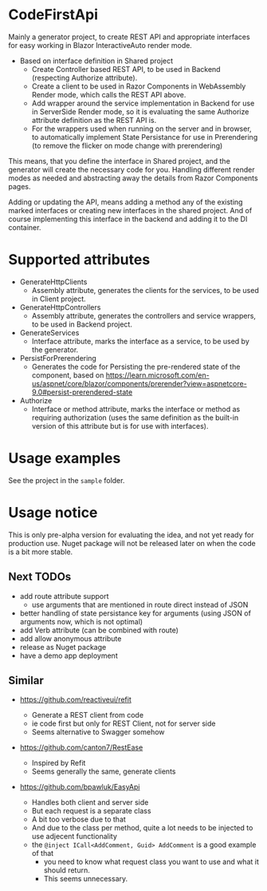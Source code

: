 ﻿# CodeFirstApi

Mainly a generator project, to create REST API and appropriate interfaces for easy working in Blazor InteractiveAuto render mode.
- Based on interface definition in Shared project
  - Create Controller based REST API, to be used in Backend (respecting Authorize attribute).
  - Create a client to be used in Razor Components in WebAssembly Render mode, which calls the REST API above.
  - Add wrapper around the service implementation in Backend for use in ServerSide Render mode, so it is evaluating the same Authorize attribute definition as the REST API is.
  - For the wrappers used when running on the server and in browser, to automatically implement State Persistance for use in Prerendering (to remove the flicker on mode change with prerendering)

This means, that you define the interface in Shared project, and the generator will create the necessary code for you.
Handling different render modes as needed and abstracting away the details from Razor Components pages.

Adding or updating the API, means adding a method any of the existing marked interfaces or creating new interfaces in the shared project. 
And of course implementing this interface in the backend and adding it to the DI container.


# Supported attributes

- GenerateHttpClients 
  - Assembly attribute, generates the clients for the services, to be used in Client project.
- GenerateHttpControllers
  - Assembly attribute, generates the controllers and service wrappers, to be used in Backend project.
- GenerateServices
  - Interface attribute, marks the interface as a service, to be used by the generator.
- PersistForPrerendering
  - Generates the code for Persisting the pre-rendered state of the component, based on https://learn.microsoft.com/en-us/aspnet/core/blazor/components/prerender?view=aspnetcore-9.0#persist-prerendered-state
- Authorize
  - Interface or method attribute, marks the interface or method as requiring authorization (uses the same definition as the built-in version of this attribute but is for use with interfaces).


# Usage examples

See the project in the `sample` folder.


# Usage notice

This is only pre-alpha version for evaluating the idea, and not yet ready for production use.
Nuget package will not be released later on when the code is a bit more stable.


## Next TODOs

- add route attribute support
  - use arguments that are mentioned in route direct instead of JSON
- better handling of state persistance key for arguments (using JSON of arguments now, which is not optimal)
- add Verb attribute (can be combined with route)
- add allow anonymous attribute
- release as Nuget package
- have a demo app deployment


## Similar

- https://github.com/reactiveui/refit
  - Generate a REST client from code
  - ie code first but only for REST Client, not for server side
  - Seems alternative to Swagger somehow

- https://github.com/canton7/RestEase
  - Inspired by Refit
  - Seems generally the same, generate clients

- https://github.com/bpawluk/EasyApi
  - Handles both client and server side
  - But each request is a separate class
  - A bit too verbose due to that
  - And due to the class per method, quite a lot needs to be injected to use adjecent functionality
  - the `@inject ICall<AddComment, Guid> AddComment` is a good example of that
    - you need to know what request class you want to use and what it should return. 
    - This seems unnecessary.